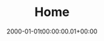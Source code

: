 ---
layout: layouts/home.njk
date: 2000-01-01t00:00:00.01+00:00
# nav_position:           01
title: Home
permalink: /
navtitle: Blog
tags:
  - nav
---